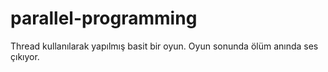 # parallel-programming
Thread kullanılarak yapılmış basit bir oyun. Oyun sonunda ölüm anında ses çıkıyor. 
